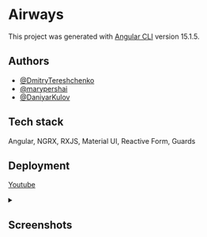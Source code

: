 # Airways

This project was generated with [Angular CLI](https://github.com/angular/angular-cli) version 15.1.5.

## Authors

- [@DmitryTereshchenko](https://github.com/DmitryTereshchenko)
- [@marypershai](https://github.com/marypershai)
- [@DaniyarKulov](https://github.com/DaniyarKulov)

## Tech stack

Angular, NGRX, RXJS, Material UI, Reactive Form, Guards

## Deployment  

[Youtube](https://6473d9356d456f062d11ed22--cute-gaufre-3c3aae.netlify.app/)

<details>
  <summary><h2>Screenshots</h2></summary>  
  
  ![image](https://github.com/DaniyarKulov/airways-angular/assets/91828656/bbf5605d-6ba6-4b52-9ef7-f9cc4ee65fd9)
  ![image](https://github.com/DaniyarKulov/airways-angular/assets/91828656/f339fcd0-c5fb-486e-a01c-468d334a04bd)
![image](https://github.com/DaniyarKulov/airways-angular/assets/91828656/acfa21f3-a139-4a91-bc56-f39215f77b75)
![image](https://github.com/DaniyarKulov/airways-angular/assets/91828656/d0d2efbd-3089-4c25-b50c-ebe10fd44045)
![image](https://github.com/DaniyarKulov/airways-angular/assets/91828656/b7df2843-10ea-445a-8444-5519541f98c0)
![image](https://github.com/DaniyarKulov/airways-angular/assets/91828656/6ecaf492-f441-45b5-b587-0230be5f34fe)
![image](https://github.com/DaniyarKulov/airways-angular/assets/91828656/3037613f-4145-4103-951d-df76dcb6000f)

  </ details>
  
## Development server

Run `ng serve` for a dev server. Navigate to `http://localhost:4200/`. The application will automatically reload if you change any of the source files.

## Code scaffolding

Run `ng generate component component-name` to generate a new component. You can also use `ng generate directive|pipe|service|class|guard|interface|enum|module`.

## Build

Run `ng build` to build the project. The build artifacts will be stored in the `dist/` directory.

## Running unit tests

Run `ng test` to execute the unit tests via [Karma](https://karma-runner.github.io).

## Running end-to-end tests

Run `ng e2e` to execute the end-to-end tests via a platform of your choice. To use this command, you need to first add a package that implements end-to-end testing capabilities.

## Further help

To get more help on the Angular CLI use `ng help` or go check out the [Angular CLI Overview and Command Reference](https://angular.io/cli) page.
